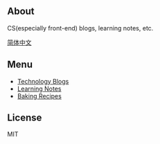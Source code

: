 
## About

CS(especially front-end) blogs, learning notes, etc.  

[简体中文](README_zh.md)

## Menu

* [Technology Blogs](/docs/blogs/README.md)
* [Learning Notes](/docs/notes/README.md)
* [Baking Recipes](/docs/baking/README.md)


## License

MIT